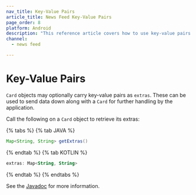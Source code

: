 ```yaml
---
nav_title: Key-Value Pairs
article_title: News Feed Key-Value Pairs
page_order: 8
platform: Android
description: "This reference article covers how to use key-value pairs in your News Feed for your Android application."
channel:
  - news feed

---
```


# Key-Value Pairs

`Card` objects may optionally carry key-value pairs as `extras`. These can be used to send data down along with a `Card` for further handling by the application.

Call the following on a `Card` object to retrieve its extras:

{% tabs %}
{% tab JAVA %}

```java
Map<String, String> getExtras()
```

{% endtab %}
{% tab KOTLIN %}

```kotlin
extras: Map<String, String>
```

{% endtab %}
{% endtabs %}

See the [Javadoc][36] for more information.

[36]: https://appboy.github.io/appboy-android-sdk/javadocs/com/appboy/models/cards/Card.html#getExtras()
